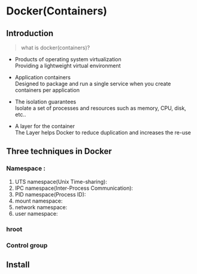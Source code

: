 # Docker(Containers)

## Introduction

> what is docker(containers)?
- Products of operating system virtualization\
Providing a lightweight virtual environment

- Application containers\
Designed to package and run a single service when you create containers per application

- The isolation guarantees\
Isolate a set of processes and resources such as memory, CPU, disk, etc..

- A layer for the container\
The Layer helps Docker to reduce duplication and increases the re-use

## Three techniques in Docker

### Namespace :
1. UTS namespace(Unix Time-sharing):
2. IPC namespace(Inter-Process Communication):
3. PID namespace(Process ID):
4. mount namespace:
5. network namespace:
6. user namespace:
### hroot
### Control group

## Install

